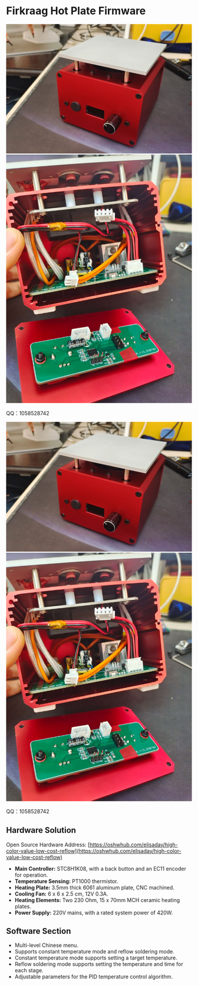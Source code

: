 # Firkraag Hot Plate Firmware

![](/photos/1.jpg)
![](/photos/2.jpg)

QQ：1058528742

![](/photos/1.jpg)
![](/photos/2.jpg)

QQ：1058528742

## Hardware Solution

Open Source Hardware Address: [https://oshwhub.com/elisaday/high-color-value-low-cost-reflow](https://oshwhub.com/elisaday/high-color-value-low-cost-reflow)

- **Main Controller:** STC8H1K08, with a back button and an EC11 encoder for operation.
- **Temperature Sensing:** PT1000 thermistor.
- **Heating Plate:** 3.5mm thick 6061 aluminum plate, CNC machined.
- **Cooling Fan:** 6 x 6 x 2.5 cm, 12V 0.3A.
- **Heating Elements:** Two 230 Ohm, 15 x 70mm MCH ceramic heating plates.
- **Power Supply:** 220V mains, with a rated system power of 420W.

## Software Section

- Multi-level Chinese menu.
- Supports constant temperature mode and reflow soldering mode.
- Constant temperature mode supports setting a target temperature.
- Reflow soldering mode supports setting the temperature and time for each stage.
- Adjustable parameters for the PID temperature control algorithm.
